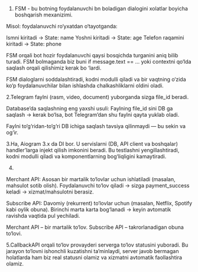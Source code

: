 1. FSM - bu botning foydalanuvchi bn boladigan dialogini xolatlar boyicha boshqarish mexanizimi.

Misol: foydalanuvchi ro‘yxatdan o‘tayotganda:

Ismni kiritadi → State: name
Yoshni kiritadi → State: age
Telefon raqamini kiritadi → State: phone

FSM orqali bot hozir foydalanuvchi qaysi bosqichda turganini aniq bilib turadi.
FSM bolmaganda biz buni if message.text == ... yoki contextni qo‘lda saqlash orqali qilishimiz kerak bo
‘lardi.

FSM dialoglarni soddalashtiradi, kodni modulli qiladi va bir vaqtning o‘zida ko‘p foydalanuvchilar bilan ishlashda chalkashliklarni oldini oladi.

2.Telegram faylni (rasm, video, document) yuborganda sizga file_id beradi.

Database’da saqlashning eng yaxshi usuli:
Faylning file_id sini DB ga saqlash → kerak bo‘lsa, bot Telegram’dan shu faylni qayta yuklab oladi.

Faylni to‘g‘ridan-to‘g‘ri DB ichiga saqlash tavsiya qilinmaydi — bu sekin va og‘ir.

3.Ha, Aiogram 3.x da DI bor. U servislarni (DB, API client va boshqalar) handler’larga injekt qilish imkonini beradi. Bu testlashni yengillashtiradi, kodni modulli qiladi va komponentlarning bog‘liqligini kamaytiradi.

4.
Merchant API:
Asosan bir martalik to‘lovlar uchun ishlatiladi (masalan, mahsulot sotib olish).
Foydalanuvchi to‘lov qiladi → sizga payment_success keladi → xizmat/mahsulotni berasiz.

Subscribe API:
Davomiy (rekurrent) to‘lovlar uchun (masalan, Netflix, Spotify kabi oylik obuna).
Birinchi marta karta bog‘lanadi → keyin avtomatik ravishda vaqtida pul yechiladi.

Merchant API – bir martalik to‘lov.
Subscribe API – takrorlanadigan obuna to‘lovi.

5.CallbackAPI orqali to‘lov provayderi serverga
to‘lov statusini yuboradi. Bu jarayon to‘lovni ishonchli kuzatishni ta’minlaydi, server javob bermagan holatlarda ham biz real statusni olamiz va xizmatni avtomatik faollashtira olamiz.